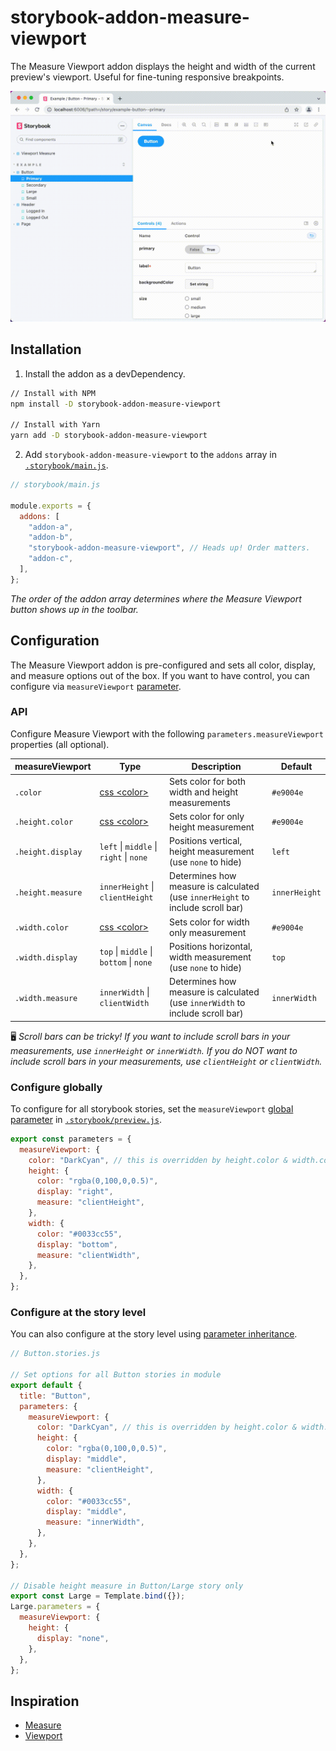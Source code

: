 # storybook-addon-measure-viewport

The Measure Viewport addon displays the height and width of the current preview's viewport. Useful for fine-tuning responsive breakpoints.

![storybook-addon-measure-viewport](./assets/showcase.gif)

## Installation

1. Install the addon as a devDependency.

```sh
// Install with NPM
npm install -D storybook-addon-measure-viewport

// Install with Yarn
yarn add -D storybook-addon-measure-viewport
```

2. Add `storybook-addon-measure-viewport` to the `addons` array in [`.storybook/main.js`](https://storybook.js.org/docs/react/configure/overview#configure-your-storybook-project).

```js
// storybook/main.js

module.exports = {
  addons: [
    "addon-a",
    "addon-b",
    "storybook-addon-measure-viewport", // Heads up! Order matters.
    "addon-c",
  ],
};
```

_The order of the addon array determines where the Measure Viewport button shows up in the toolbar._

## Configuration

The Measure Viewport addon is pre-configured and sets all color, display, and measure options out of the box.
If you want to have control, you can configure via `measureViewport` [parameter](https://storybook.js.org/docs/react/writing-stories/parameters).

### API

Configure Measure Viewport with the following `parameters.measureViewport` properties (all optional).

| measureViewport   | Type                                                                         | Description                                                                    | Default       |
| ----------------- | ---------------------------------------------------------------------------- | ------------------------------------------------------------------------------ | ------------- |
| `.color`          | [css \<color>](https://developer.mozilla.org/en-US/docs/Web/CSS/color_value) | Sets color for both width and height measurements                              | `#e9004e`     |
| `.height.color`   | [css \<color>](https://developer.mozilla.org/en-US/docs/Web/CSS/color_value) | Sets color for only height measurement                                         | `#e9004e`     |
| `.height.display` | `left` \| `middle` \| `right` \| `none`                                      | Positions vertical, height measurement (use `none` to hide)                    | `left`        |
| `.height.measure` | `innerHeight` \| `clientHeight`                                              | Determines how measure is calculated (use `innerHeight` to include scroll bar) | `innerHeight` |
| `.width.color`    | [css \<color>](https://developer.mozilla.org/en-US/docs/Web/CSS/color_value) | Sets color for width only measurement                                          | `#e9004e`     |
| `.width.display`  | `top` \| `middle` \| `bottom` \| `none`                                      | Positions horizontal, width measurement (use `none` to hide)                   | `top`         |
| `.width.measure`  | `innerWidth` \| `clientWidth`                                                | Determines how measure is calculated (use `innerWidth` to include scroll bar)  | `innerWidth`  |

🖥 _Scroll bars can be tricky! If you want to include scroll bars in your measurements, use `innerHeight` or `innerWidth`. If you do NOT want to include scroll bars in your measurements, use `clientHeight` or `clientWidth`._

### Configure globally

To configure for all storybook stories, set the `measureViewport` [global parameter](https://storybook.js.org/docs/react/writing-stories/parameters#global-parameters) in [`.storybook/preview.js`](https://storybook.js.org/docs/react/configure/overview#configure-story-rendering).

```js
export const parameters = {
  measureViewport: {
    color: "DarkCyan", // this is overridden by height.color & width.color
    height: {
      color: "rgba(0,100,0,0.5)",
      display: "right",
      measure: "clientHeight",
    },
    width: {
      color: "#0033cc55",
      display: "bottom",
      measure: "clientWidth",
    },
  },
};
```

### Configure at the story level

You can also configure at the story level using [parameter inheritance](https://storybook.js.org/docs/react/writing-stories/parameters#component-parameters).

```js
// Button.stories.js

// Set options for all Button stories in module
export default {
  title: "Button",
  parameters: {
    measureViewport: {
      color: "DarkCyan", // this is overridden by height.color & width.color
      height: {
        color: "rgba(0,100,0,0.5)",
        display: "middle",
        measure: "clientHeight",
      },
      width: {
        color: "#0033cc55",
        display: "middle",
        measure: "innerWidth",
      },
    },
  },
};

// Disable height measure in Button/Large story only
export const Large = Template.bind({});
Large.parameters = {
  measureViewport: {
    height: {
      display: "none",
    },
  },
};
```

## Inspiration

- [Measure](https://storybook.js.org/addons/@storybook/addon-measure/)
- [Viewport](https://storybook.js.org/addons/@storybook/addon-viewport/)
